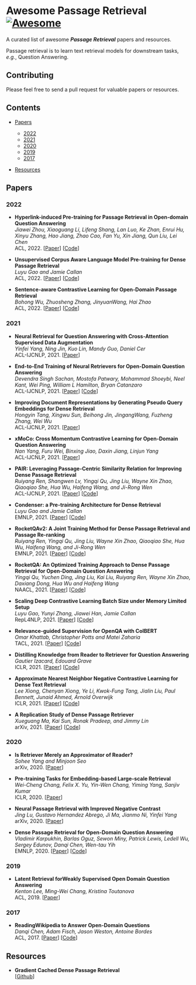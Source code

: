# Awesome Passage Retrieval [![Awesome](https://awesome.re/badge.svg)](https://github.com/zmzhang2000/awesome-passage-retrieval)

A curated list of awesome ***Passage Retrieval*** papers and resources. 

Passage retrieval is to learn text retrieval models for downstream tasks, *e.g.*, Question Answering.

## Contributing

Please feel free to send a pull request for valuable papers or resources.

## Contents

- [Papers](#papers)

    - [2022](#2022)
    - [2021](#2021)
    - [2020](#2020)
    - [2019](#2019)
    - [2017](#2017)

- [Resources](#resources)

## Papers

### 2022

- **Hyperlink-induced Pre-training for Passage Retrieval in Open-domain Question Answering** \
    *Jiawei Zhou, Xiaoguang Li, Lifeng Shang, Lan Luo, Ke Zhan, Enrui Hu, Xinyu Zhang, Hao Jiang, Zhao Cao, Fan Yu, Xin Jiang, Qun Liu, Lei Chen* \
    ACL, 2022. [[Paper](http://arxiv.org/abs/2203.06942)] [[Code](https://github.com/jzhoubu/HLP)]

- **Unsupervised Corpus Aware Language Model Pre-training for Dense Passage Retrieval** \
    *Luyu Gao and Jamie Callan* \
    ACL, 2022. [[Paper](http://arxiv.org/abs/2108.05540)] [[Code](https://github.com/luyug/Condenser)]

- **Sentence-aware Contrastive Learning for Open-Domain Passage Retrieval** \
    *Bohong Wu, Zhuosheng Zhang, JinyuanWang, Hai Zhao* \
    ACL, 2022. [[Paper](http://arxiv.org/abs/2110.07524)] [[Code](https://github.com/chengzhipanpan/DCSR)]

### 2021

- **Neural Retrieval for Question Answering with Cross-Attention Supervised Data Augmentation** \
    *Yinfei Yang, Ning Jin, Kuo Lin, Mandy Guo, Daniel Cer* \
    ACL-IJCNLP, 2021. [[Paper](https://aclanthology.org/2021.acl-short.35)]

- **End-to-End Training of Neural Retrievers for Open-Domain Question Answering** \
    *Devendra Singh Sachan, Mostofa Patwary, Mohammad Shoeybi, Neel Kant, Wei Ping, William L Hamilton, Bryan Catanzaro* \
    ACL-IJCNLP, 2021. [[Paper](https://aclanthology.org/2021.acl-long.519)] [[Code](https://github.com/NVIDIA/Megatron-LM)]

- **Improving Document Representations by Generating Pseudo Query Embeddings for Dense Retrieval** \
    *Hongyin Tang, Xingwu Sun, Beihong Jin, JingangWang, Fuzheng Zhang, Wei Wu* \
    ACL-IJCNLP, 2021. [[Paper](https://aclanthology.org/2021.acl-long.392)]

- **xMoCo: Cross Momentum Contrastive Learning for Open-Domain Question Answering** \
    *Nan Yang, Furu Wei, Binxing Jiao, Daxin Jiang, Linjun Yang* \
    ACL-IJCNLP, 2021. [[Paper](https://aclanthology.org/2021.acl-long.477)]

- **PAIR: Leveraging Passage-Centric Similarity Relation for Improving Dense Passage Retrieval** \
    *Ruiyang Ren, Shangwen Lv, Yingqi Qu, Jing Liu, Wayne Xin Zhao, Qiaoqiao She, Hua Wu, Haifeng Wang, and Ji-Rong Wen* \
    ACL-IJCNLP, 2021. [[Paper](https://aclanthology.org/2021.findings-acl.191)] [[Code](https://github.com/PaddlePaddle/RocketQA/tree/main/research/PAIR_ACL2021)]

- **Condenser: a Pre-training Architecture for Dense Retrieval** \
    *Luyu Gao and Jamie Callan* \
    EMNLP, 2021. [[Paper](https://aclanthology.org/2021.emnlp-main.75)] [[Code](https://github.com/luyug/Condenser)]

- **RocketQAv2: A Joint Training Method for Dense Passage Retrieval and Passage Re-ranking** \
    *Ruiyang Ren, Yingqi Qu, Jing Liu, Wayne Xin Zhao, Qiaoqiao She, Hua Wu, Haifeng Wang, and Ji-Rong Wen* \
    EMNLP, 2021. [[Paper](10.18653/v1/2021.emnlp-main.224)] [[Code](https://github.com/PaddlePaddle/RocketQA/tree/main/research/RocketQAv2_EMNLP2021)]

- **RocketQA: An Optimized Training Approach to Dense Passage Retrieval for Open-Domain Question Answering** \
    *Yingqi Qu, Yuchen Ding, Jing Liu, Kai Liu, Ruiyang Ren, Wayne Xin Zhao, Daxiang Dong, Hua Wu and Haifeng Wang* \
    NAACL, 2021. [[Paper](http://arxiv.org/abs/2010.08191)] [[Code](https://github.com/PaddlePaddle/RocketQA/tree/main/research/RocketQA_NAACL2021)]

- **Scaling Deep Contrastive Learning Batch Size under Memory Limited Setup** \
    *Luyu Gao, Yunyi Zhang, Jiawei Han, Jamie Callan* \
    RepL4NLP, 2021. [[Paper](https://aclanthology.org/2021.repl4nlp-1.31/)] [[Code](https://github.com/luyug/GradCache)]

- **Relevance-guided Supervision for OpenQA with ColBERT** \
    *Omar Khattab, Christopher Potts and Matei Zaharia* \
    TACL, 2021. [[Paper](https://aclanthology.org/2021.tacl-1.55/)] [[Code](https://github.com/stanfordnlp/ColBERT-QA)]

- **Distilling Knowledge from Reader to Retriever for Question Answering** \
    *Gautier Izacard, Edouard Grave* \
    ICLR, 2021. [[Paper](https://openreview.net/forum?id=NTEz-6wysdb)] [[Code](github.com/facebookresearch/FiD)]

- **Approximate Nearest Neighbor Negative Contrastive Learning for Dense Text Retrieval** \
    *Lee Xiong, Chenyan Xiong, Ye Li, Kwok-Fung Tang, Jialin Liu, Paul Bennett, Junaid Ahmed, Arnold Overwijk* \
    ICLR, 2021. [[Paper](https://openreview.net/forum?id=zeFrfgyZln)] [[Code](http://aka.ms/ance)]

- **A Replication Study of Dense Passage Retriever** \
    *Xueguang Ma, Kai Sun, Ronak Pradeep, and Jimmy Lin* \
    arXiv, 2021. [[Paper](http://arxiv.org/abs/2104.05740)] [[Code](http://pyserini.io/)]

### 2020

- **Is Retriever Merely an Approximator of Reader?** \
    *Sohee Yang and Minjoon Seo* \
    arXiv, 2020. [[Paper](https://arxiv.org/abs/2010.10999)]

- **Pre-training Tasks for Embedding-based Large-scale Retrieval** \
    *Wei-Cheng Chang, Felix X. Yu, Yin-Wen Chang, Yiming Yang, Sanjiv Kumar* \
    ICLR, 2020. [[Paper](https://openreview.net/forum?id=rkg-mA4FDr)]

- **Neural Passage Retrieval with Improved Negative Contrast** \
    *Jing Lu, Gustavo Hernandez Abrego, Ji Ma, Jianmo Ni, Yinfei Yang* \
    arXiv, 2020. [[Paper](http://arxiv.org/abs/2010.12523)]

- **Dense Passage Retrieval for Open-Domain Question Answering** \
    *Vladimir Karpukhin, Barlas Oguz, Sewon Miny, Patrick Lewis, Ledell Wu, Sergey Edunov, Danqi Chen, Wen-tau Yih* \
    EMNLP, 2020. [[Paper](http://arxiv.org/abs/2004.04906)] [[Code](https://github.com/facebookresearch/DPR)]

### 2019

- **Latent Retrieval forWeakly Supervised Open Domain Question Answering** \
    *Kenton Lee, Ming-Wei Chang, Kristina Toutanova* \
    ACL, 2019. [[Paper](https://aclanthology.org/P19-1612)]

### 2017

- **ReadingWikipedia to Answer Open-Domain Questions** \
    *Danqi Chen, Adam Fisch, Jason Weston, Antoine Bordes* \
    ACL, 2017. [[Paper](https://aclanthology.org/P17-1171/)] [[Code](https://github.com/facebookresearch/DrQA)]

## Resources

- **Gradient Cached Dense Passage Retrieval** \
    [[Github](https://github.com/facebookresearch/DrQA)]

